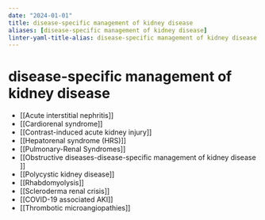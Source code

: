```yaml
---
date: "2024-01-01"
title: disease-specific management of kidney disease
aliases: [disease-specific management of kidney disease]
linter-yaml-title-alias: disease-specific management of kidney disease
---
```


# disease-specific management of kidney disease
* [[Acute interstitial nephritis]]
* [[Cardiorenal syndrome]]
* [[Contrast-induced acute kidney injury]]
* [[Hepatorenal syndrome (HRS)]]
* [[Pulmonary-Renal Syndromes]]
* [[Obstructive diseases-disease-specific management of kidney disease ]]
* [[Polycystic kidney disease]]
* [[Rhabdomyolysis]]
* [[Scleroderma renal crisis]]
* [[COVID-19 associated AKI]]
* [[Thrombotic microangiopathies]]
